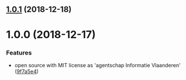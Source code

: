 ## [1.0.1](https://github.com/informatievlaanderen/http-logging-filter/compare/v1.0.0...v1.0.1) (2018-12-18)

# 1.0.0 (2018-12-17)


### Features

* open source with MIT license as 'agentschap Informatie Vlaanderen' ([9f7a5e4](https://github.com/informatievlaanderen/http-logging-filter/commit/9f7a5e4))
